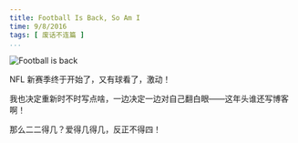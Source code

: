 ```yaml
---
title: Football Is Back, So Am I
time: 9/8/2016
tags: [ 废话不连篇 ]
...
```


![Football is back](/images/posts/2016/panthers-broncos.png "Football. Is. Back.")

NFL 新赛季终于开始了，又有球看了，激动！

我也决定重新时不时写点啥，一边决定一边对自己翻白眼——这年头谁还写博客啊！

那么二二得几？爱得几得几，反正不得四！
